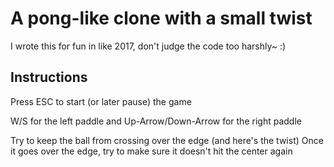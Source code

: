 # A pong-like clone with a small twist
I wrote this for fun in like 2017, don't judge the code too harshly~ :)

## Instructions

Press ESC to start (or later pause) the game

W/S for the left paddle and Up-Arrow/Down-Arrow for the right paddle

Try to keep the ball from crossing over the edge
(and here's the twist) Once it goes over the edge, try to make sure it doesn't hit the center again

